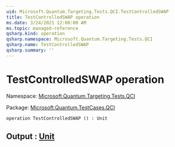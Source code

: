 ```yaml
---
uid: Microsoft.Quantum.Targeting.Tests.QCI.TestControlledSWAP
title: TestControlledSWAP operation
ms.date: 3/24/2021 12:00:00 AM
ms.topic: managed-reference
qsharp.kind: operation
qsharp.namespace: Microsoft.Quantum.Targeting.Tests.QCI
qsharp.name: TestControlledSWAP
qsharp.summary: ''
---
```


# TestControlledSWAP operation

Namespace: [Microsoft.Quantum.Targeting.Tests.QCI](xref:Microsoft.Quantum.Targeting.Tests.QCI)

Package: [Microsoft.Quantum.TestCases.QCI](https://nuget.org/packages/Microsoft.Quantum.TestCases.QCI)




```qsharp
operation TestControlledSWAP () : Unit
```


## Output : [Unit](xref:microsoft.quantum.lang-ref.unit)

